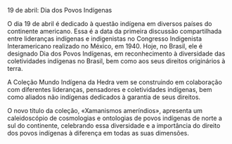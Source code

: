 19 de abril: Dia dos Povos Indígenas

O dia 19 de abril é dedicado à questão indígena em diversos países do continente americano. Essa é a data da primeira discussão compartilhada entre lideranças indígenas e indigenistas no Congresso Indigenista Interamericano realizado no México, em 1940. Hoje, no Brasil, ele é designado  Dia dos Povos Indígenas, em reconhecimento à diversidade das coletividades indígenas no Brasil, bem como aos seus direitos originários à terra.

A Coleção Mundo Indígena da Hedra vem se construindo em colaboração com diferentes lideranças, pensadores e coletividades indígenas, bem como aliados não indígenas dedicados à garantia de seus direitos.

O novo título da coleção, «Xamanismos ameríndios», apresenta um caleidoscópio de cosmologias e ontologias de povos indígenas de norte a sul do continente, celebrando essa diversidade e a importância do direito dos povos indígenas à diferença em todas as suas dimensões.
